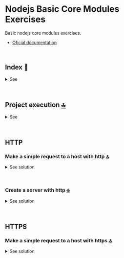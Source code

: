 # Nodejs Basic Core Modules Exercises
Basic nodejs core modules exercises.
* [Oficial documentation](https://nodejs.org/docs/latest/api/http.html)

 <br>

<!------Start Index----->

## Index 📜

<details>
 <summary> See </summary>
 <br>
  
### HTTP
* [Make a simple request to a host with http.](#make-a-simple-request-to-a-host-with-http-)
* [Create a server with http](#create-a-server-with-http-)

### HTTPS
* [Make a simple request to a host with https.](#make-a-simple-request-to-a-host-with-https-)

 
<br>

</details>

<!------Stop Index----->

<br>

<br>


## Project execution [🔝](#index-)

<details>
  <summary>See</summary>
<br>

*   Once a work environment has been created through some IDE, we clone the project

```git
git clone https://github.com/andresWeitzel/Nodejs_Basic_Core_Modules_Exercises
```

*   We position ourselves on the project

```git
cd 'projectName'
```

*   We install the latest LTS version of [Nodejs(v18)](https://nodejs.org/en/download)

*   We install all the necessary packages

```git
npm i
```

* We execute the file we want and verify the result through the console

```git
node src/directory/filename.js
```
<br>

</details>


<br>

<br>

## HTTP 

### Make a simple request to a host with http [🔝](#index-)
<details>
  <summary>See solution</summary>
 <br>

* [HTTP oficial Nodejs](https://nodejs.org/docs/latest/api/http.html#new-agentoptions)
* [Guide Example](https://www.geeksforgeeks.org/how-to-make-http-requests-in-node-js/)

#### Code
 ```js
//External
const http = require('http');
//Const   
// Setting the configuration for the request 
const options = { 
    hostname: 'jsonplaceholder.typicode.com', 
    path: '/posts', 
    method: 'GET'
}; 
    
// Sending the request 
const req = http.request(options, (res) => { 
    let data = ''
     
    res.on('data', (chunk) => { 
        data += chunk; 
    }); 
    
    // Ending the response  
    res.on('end', () => { 
        console.log('Body:', JSON.parse(data)) 
    }); 
       
}).on("error", (err) => { 
    console.log("Error: ", err) 
}).end()

 ```

#### Console
 ```js
{
    userId: 9,
    id: 89,
    title: 'sint soluta et vel magnam aut ut sed qui',
    body: 'repellat aut aperiam totam temporibus autem et\n' +
      'architecto magnam ut\n' +
      'consequatur qui cupiditate rerum quia soluta dignissimos nihil iure\n' +
      'tempore quas est'
  },
  {
    userId: 9,
    id: 90,
    title: 'ad iusto omnis odit dolor voluptatibus',
    body: 'minus omnis soluta quia\n' +
      'qui sed adipisci voluptates illum ipsam voluptatem\n' +
      'eligendi officia ut in\n' +
      'eos soluta similique molestias praesentium blanditiis'
  },
  {
    userId: 10,
    id: 91,
    title: 'aut amet sed',
    body: 'libero voluptate eveniet aperiam sed\n' +
      'sunt placeat suscipit molestias\n' +
      'similique fugit nam natus\n' +
      'expedita consequatur consequatur dolores quia eos et placeat'
  },
  {
    userId: 10,
    id: 92,
    title: 'ratione ex tenetur perferendis',
    body: 'aut et excepturi dicta laudantium sint rerum nihil\n' +
      'laudantium et at\n' +
      'a neque minima officia et similique libero et\n' +
      'commodi voluptate qui'
  },
  {
    userId: 10,
    id: 93,
    title: 'beatae soluta recusandae',
    body: 'dolorem quibusdam ducimus consequuntur dicta aut quo laboriosam\n' +
      'voluptatem quis enim recusandae ut sed sunt\n' +
      'nostrum est odit totam\n' +
      'sit error sed sunt eveniet provident qui nulla'
  },
  {
    userId: 10,
    id: 94,
    title: 'qui qui voluptates illo iste minima',
    body: 'aspernatur expedita soluta quo ab ut similique\n' +
      'expedita dolores amet\n' +
      'sed temporibus distinctio magnam saepe deleniti\n' +
      'omnis facilis nam ipsum natus sint similique omnis'
  },
  {
    userId: 10,
    id: 95,
    title: 'id minus libero illum nam ad officiis',
    body: 'earum voluptatem facere provident blanditiis velit laboriosam\n' +
      'pariatur accusamus odio saepe\n' +
      'cumque dolor qui a dicta ab doloribus consequatur omnis\n' +
      'corporis cupiditate eaque assumenda ad nesciunt'
  },
  {
    userId: 10,
    id: 96,
    title: 'quaerat velit veniam amet cupiditate aut numquam ut sequi',
    body: 'in non odio excepturi sint eum\n' +
      'labore voluptates vitae quia qui et\n' +
      'inventore itaque rerum\n' +
      'veniam non exercitationem delectus aut'
  },
  {
    userId: 10,
    id: 97,
    title: 'quas fugiat ut perspiciatis vero provident',
    body: 'eum non blanditiis soluta porro quibusdam voluptas\n' +
      'vel voluptatem qui placeat dolores qui velit aut\n' +
      'vel inventore aut cumque culpa explicabo aliquid at\n' +
      'perspiciatis est et voluptatem dignissimos dolor itaque sit nam'
  },
  {
    userId: 10,
    id: 98,
    title: 'laboriosam dolor voluptates',
    body: 'doloremque ex facilis sit sint culpa\n' +
      'soluta assumenda eligendi non ut eius\n' +
      'sequi ducimus vel quasi\n' +
      'veritatis est dolores'
  },
....
 ```

<br>

</details>


<br>

<br>

### Create a server with http [🔝](#index-)
<details>
  <summary>See solution</summary>
 <br>

* [HTTP create a server](https://www.w3schools.com/nodejs/met_http_createserver.asp)

#### Code
 ```js
var http = require('http');
http.createServer(function (req, res) {
    console.log(res)
  res.writeHead(200, {'Content-Type': 'text/plain'});
  res.write('Hello World!');
  res.end();
}).listen(8080);
 ```

#### Browser
* We enter the browser, for the url `http://localhost:8080/` and we will see a message `Hello World`

#### Console
 ```js
<ref *2> ServerResponse {
  _events: [Object: null prototype] { finish: [Function: bound resOnFinish] },
  _eventsCount: 1,
  _maxListeners: undefined,
  outputData: [],
  outputSize: 0,
  writable: true,
  destroyed: false,
  _last: false,
  chunkedEncoding: false,
  shouldKeepAlive: true,
  maxRequestsOnConnectionReached: false,
  _defaultKeepAlive: true,
  useChunkedEncodingByDefault: true,
  sendDate: true,
  _removedConnection: false,
  _removedContLen: false,
  _removedTE: false,
  strictContentLength: false,
  _contentLength: null,
  _hasBody: true,
  _trailer: '',
  finished: false,
  _headerSent: false,
  _closed: false,
  socket: <ref *1> Socket {
    connecting: false,
    _hadError: false,
    _parent: null,
    _host: null,
    _closeAfterHandlingError: false,
    _readableState: ReadableState {
      objectMode: false,
      highWaterMark: 16384,
      buffer: BufferList { head: null, tail: null, length: 0 },
      length: 0,
      ......
 ```

<br>

</details>

<br>

<br>

## HTTPS 

### Make a simple request to a host with https [🔝](#index-)
<details>
  <summary>See solution</summary>
 <br>

* [HTTP oficial Nodejs](https://nodejs.org/docs/latest/api/http.html#new-agentoptions)
* [HTTP complete Guide](https://www.memberstack.com/blog/node-http-request)
* [Other Guide](https://www.geeksforgeeks.org/https-in-node-js/)

#### Code
 ```js
//External
const https = require('https');
//Const
const URL = 'https://api.nasa.gov/planetary/apod?api_key=DEMO_KEY';

https.get(URL, (resp) => {
 let data = '';

 // A fragment of data has been received.
 resp.on('data', (chunk) => {
   data += chunk;
 });

 // All response has been received. Print the result.
 resp.on('end', () => {
   console.log(JSON.parse(data).explanation);
 });

}).on("error", (err) => {
 console.log("Error: " + err.message);
});
 ```

#### Console
 ```js
Asteroid 319 Leona cast a shadow across planet Earth on December 12, as it passed in front of bright star Betelgeuse. But to see everyone's favorite red giant star fade this time, you had to stand near the center line of the narrow shadow path starting in central Mexico and extending eastward across southern Florida, the Atlantic Ocean, southern Europe, and Eurasia. The geocentric celestial event was captured in these two panels taken at Almodovar del Rio, Spain from before (left) and during the asteroid-star occultation. In both panels Betelgeuse is seen above and left, at the shoulder of the familiar constellation Orion. Its brightness diminishes noticeably during the exceedingly rare occultation when, for several seconds, the giant star was briefly eclipsed by a roughly 60 kilometer diameter main-belt asteroid.
 ```

<br>

</details>

